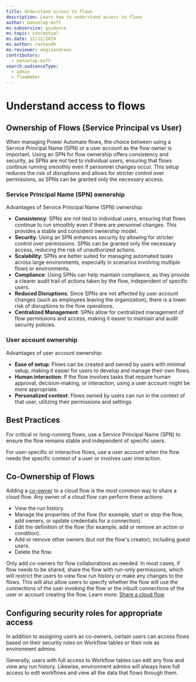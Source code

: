 ```yaml
---
title: Understand access to flows
description: Learn how to understand access to flows
author: manuelap-msft
ms.subservice: guidance
ms.topic: conceptual
ms.date: 12/12/2024
ms.author: rachaudh
ms.reviewer: angieandrews
contributors: 
  - manuelap-msft
search.audienceType: 
  - admin
  - flowmaker
---
```


# Understand access to flows

## Ownership of Flows (Service Principal vs User) 

When managing Power Automate flows, the choice between using a Service Principal Name (SPN) or a user account as the flow owner is important. Using an SPN for flow ownership offers consistency and security, as SPNs are not tied to individual users, ensuring that flows continue running smoothly even if personnel changes occur. This setup reduces the risk of disruptions and allows for stricter control over permissions, as SPNs can be granted only the necessary access.

### Service Principal Name (SPN) ownership

Advantages of Service Principal Name (SPN) ownership:

- **Consistency**: SPNs are not tied to individual users, ensuring that flows continue to run smoothly even if there are personnel changes. This provides a stable and consistent ownership model.
- **Security**: Using an SPN enhances security by allowing for stricter control over permissions. SPNs can be granted only the necessary access, reducing the risk of unauthorized actions.
- **Scalability**: SPNs are better suited for managing automated tasks across large environments, especially in scenarios involving multiple flows or environments.
- **Compliance**: Using SPNs can help maintain compliance, as they provide a clearer audit trail of actions taken by the flow, independent of specific users.
- **Reduced Disruptions**: Since SPNs are not affected by user account changes (such as employees leaving the organization), there is a lower risk of disruptions to the flow operations.
- **Centralized Management**: SPNs allow for centralized management of flow permissions and access, making it easier to maintain and audit security policies.

### User account ownership

Advantages of user account ownership:

- **Ease of setup**: Flows can be created and owned by users with minimal setup, making it easier for users to develop and manage their own flows.
- **Human interaction**: If the flow involves tasks that require human approval, decision-making, or interaction, using a user account might be more appropriate.
- **Personalized context**: Flows owned by users can run in the context of that user, utilizing their permissions and settings

## Best Practices

For critical or long-running flows, use a Service Principal Name (SPN) to ensure the flow remains stable and independent of specific users.

For user-specific or interactive flows, use a user account when the flow needs the specific context of a user or involves user interaction.

## Co-Ownership of Flows

Adding a [co-owner](/power-automate/create-team-flows) to a cloud flow is the most common way to share a cloud flow. Any owner of a cloud flow can perform these actions:

- View the run history.
- Manage the properties of the flow (for example, start or stop the flow, add owners, or update credentials for a connection).
- Edit the definition of the flow (for example, add or remove an action or condition).
- Add or remove other owners (but not the flow's creator), including guest users.
- Delete the flow.

Only add co-owners for flow collaborations as needed. In most cases, if flow needs to be shared, share the flow with run-only permissions, which will restrict the users to view flow run history or make any changes to the flows.  This will also allow users to specify whether the flow will use the connections of the user invoking the flow or the inbuilt connections of the user or account creating the flow. Learn more: [Share a cloud flow](/power-automate/create-team-flows)

## Configuring security roles for appropriate access

In addition to assigning users as co-owners, certain users can access flows based on their security roles on Workflow tables or their role as environment admins.

Generally, users with full access to Workflow tables can edit any flow and view any run history. Likewise, environment admins will always have full access to edit workflows and view all the data that flows through them.